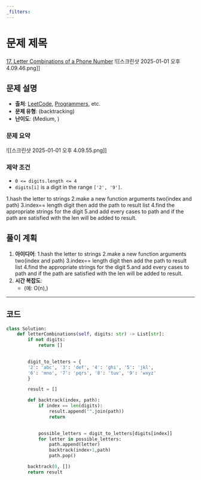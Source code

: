 ```yaml
---
_filters:
---
```


# 문제 제목
[17. Letter Combinations of a Phone Number](https://leetcode.com/problems/letter-combinations-of-a-phone-number/)
![[스크린샷 2025-01-01 오후 4.09.46.png]]

## 문제 설명
- **출처**: [LeetCode](https://leetcode.com), [Programmers](https://programmers.co.kr), etc.
- **문제 유형**: (backtracking)
- **난이도**: (Medium, )


### 문제 요약
![[스크린샷 2025-01-01 오후 4.09.55.png]]

### 제약 조건
- `0 <= digits.length <= 4`
- `digits[i]` is a digit in the range `['2', '9']`.

1.hash the letter to strings
2.make a new function arguments two(index and path)
3.index== length digit then add the path to result list 
4.find the appropriate strings for the digit
5.and add every cases to path and if the path are satisfied with the len will be added to result.
## 풀이 계획
1. **아이디어**: 
   1.hash the letter to strings
	2.make a new function arguments two(index and path)
	3.index== length digit then add the path to result list 
	4.find the appropriate strings for the digit
	5.and add every cases to path and if the path are satisfied with the len will be added to result.
1. **시간 복잡도**:
   - (예: O(n),)

---

## 코드
```python
class Solution:
    def letterCombinations(self, digits: str) -> List[str]:
        if not digits:
            return []

    
        digit_to_letters = {
        '2': 'abc', '3': 'def', '4': 'ghi', '5': 'jkl',
        '6': 'mno', '7': 'pqrs', '8': 'tuv', '9': 'wxyz'
        }

        result = []

        def backtrack(index, path):
            if index == len(digits):
                result.append("".join(path))
                return
                

            possible_letters = digit_to_letters[digits[index]]
            for letter in possible_letters:
                path.append(letter)
                backtrack(index+1,path)
                path.pop()

        backtrack(0, [])
        return result

        
